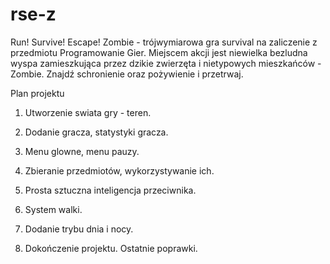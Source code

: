 # rse-z
Run! Survive! Escape! Zombie - trójwymiarowa gra survival na zaliczenie z przedmiotu Programowanie Gier. Miejscem akcji jest niewielka bezludna wyspa zamieszkująca przez dzikie zwierzęta i nietypowych mieszkańców - Zombie. Znajdź schronienie oraz pożywienie i przetrwaj. 


Plan projektu
1. Utworzenie swiata gry - teren.

2. Dodanie gracza, statystyki gracza.

3. Menu glowne, menu pauzy.
 
4. Zbieranie przedmiotów, wykorzystywanie ich.

6. Prosta sztuczna inteligencja przeciwnika.

7. System walki.

8. Dodanie trybu dnia i nocy.

9. Dokończenie projektu. Ostatnie poprawki.
